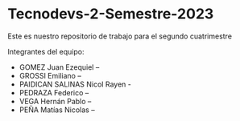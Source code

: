 # Tecnodevs-2-Semestre-2023
Este es nuestro repositorio de trabajo para  el segundo cuatrimestre

Integrantes del equipo:
- GOMEZ Juan Ezequiel –
- GROSSI Emiliano –
- PAIDICAN SALINAS Nicol Rayen -
- PEDRAZA Federico –
- VEGA Hernán Pablo –
- PEÑA Matías Nicolas –
